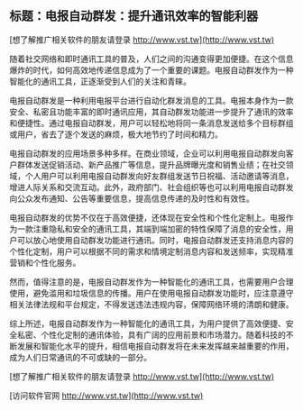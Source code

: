 ## **标题：电报自动群发：提升通讯效率的智能利器**

[想了解推广相关软件的朋友请登录 http://www.vst.tw](http://www.vst.tw)

随着社交网络和即时通讯工具的普及，人们之间的沟通变得更加便捷。在这个信息爆炸的时代，如何高效地传递信息成为了一个重要的课题。电报自动群发作为一种智能化的通讯工具，正逐渐受到人们的关注和青睐。

电报自动群发是一种利用电报平台进行自动化群发消息的工具。电报本身作为一款安全、私密且功能丰富的即时通讯应用，其自动群发功能进一步提升了通讯的效率和便捷性。通过电报自动群发，用户可以轻松地将同一条消息发送给多个目标群组或用户，省去了逐个发送的麻烦，极大地节约了时间和精力。

电报自动群发的应用场景多种多样。在商业领域，企业可以利用电报自动群发向客户群体发送促销活动、新产品推广等信息，提升品牌曝光度和销售业绩；在社交领域，个人用户可以利用电报自动群发向好友群组发送节日祝福、活动邀请等消息，增进人际关系和交流互动。此外，政府部门、社会组织等也可以利用电报自动群发向公众发布通知、公告等重要信息，提高信息传递的及时性和有效性。

电报自动群发的优势不仅在于高效便捷，还体现在安全性和个性化定制上。电报作为一款注重隐私和安全的通讯工具，其端到端加密的特性保障了消息的安全性，用户可以放心地使用自动群发功能进行通讯。同时，电报自动群发还支持消息内容的个性化定制，用户可以根据不同的需求和情境定制消息内容和发送频率，实现精准营销和个性化服务。

然而，值得注意的是，电报自动群发作为一种智能化的通讯工具，也需要用户合理使用，避免滥用和垃圾信息的传播。用户在使用电报自动群发功能时，应注意遵守相关法律法规和平台规定，不得发送违法违规内容，保障网络环境的清朗和健康。

综上所述，电报自动群发作为一种智能化的通讯工具，为用户提供了高效便捷、安全私密、个性化定制的通讯体验，具有广阔的应用前景和市场潜力。随着科技的不断发展和智能化水平的提升，相信电报自动群发将在未来发挥越来越重要的作用，成为人们日常通讯的不可或缺的一部分。

[想了解推广相关软件的朋友请登录 http://www.vst.tw](http://www.vst.tw)


[访问软件官网 http://www.vst.tw](http://www.vst.tw)
